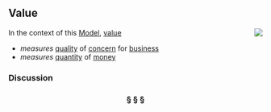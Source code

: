 ## Value

<img src="https://rawgithub.com/nikboyd/sample-domain/master/images/value.svg" align="right"/>

In the context of this [Model](model.md), [value](https://github.com/nikboyd/sample-domain/blob/master/value.md)

* <i>measures</i> [quality](https://github.com/nikboyd/sample-domain/blob/master/quality.md) of [concern](https://github.com/nikboyd/sample-domain/blob/master/concern.md) for [business](https://github.com/nikboyd/sample-domain/blob/master/business.md)
* <i>measures</i> [quantity](https://github.com/nikboyd/sample-domain/blob/master/quantity.md) of [money](https://github.com/nikboyd/sample-domain/blob/master/money.md)

### Discussion



<h3 align="center"><b>&sect; &sect; &sect;</b></h3>
